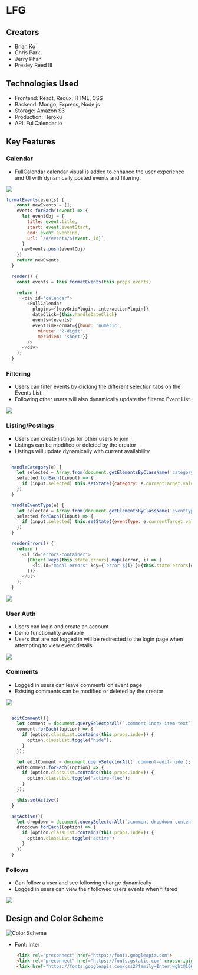 # **LFG**

## **Creators**
- Brian Ko
- Chris Park
- Jerry Phan
- Presley Reed III

## **Technologies Used**

- Frontend: React, Redux, HTML, CSS
- Backend: Mongo, Express, Node.js
- Storage: Amazon S3
- Production: Heroku
- API: FullCalendar.io

## **Key Features**

### **Calendar**

- FullCalendar calendar visual is added to enhance the user experience and UI with dynamically posted events and filtering.

![](./readme_images/calendar.gif)

```javascript
formatEvents(events) {
    const newEvents = [];
    events.forEach((event) => {
      let eventObj = {
        title: event.title,
        start: event.eventStart,
        end: event.eventEnd,
        url: `/#/events/${event._id}`,
      }
      newEvents.push(eventObj)
    })
    return newEvents
  }

  render() {
    const events = this.formatEvents(this.props.events)

    return (
      <div id="calendar">
        <FullCalendar
          plugins={[dayGridPlugin, interactionPlugin]}
          dateClick={this.handleDateClick}
          events={events}
          eventTimeFormat={{hour: 'numeric',
            minute: '2-digit',
            meridiem: 'short'}}
        />
      </div>
    );
  }

```

### **Filtering**

- Users can filter events by clicking the different selection tabs on the Events List.
- Following other users will also dynamically update the filtered Event List.

![](./readme_images/filtering.gif)

### **Listing/Postings**

- Users can create listings for other users to join
- Listings can be modified or deleted by the creator
- Listings will update dynamically with current availability 

```javascript

  handleCategory(e) {
    let selected = Array.from(document.getElementsByClassName('category-selector'))
    selected.forEach((input) => {
      if (input.selected) this.setState({category: e.currentTarget.value})
    })
  }

  handleEventType(e) {
    let selected = Array.from(document.getElementsByClassName('eventType-selector'))
    selected.forEach((input) => {
      if (input.selected) this.setState({eventType: e.currentTarget.value})
    })
  }

  renderErrors() {
    return (
      <ul id="errors-container">
        {Object.keys(this.state.errors).map((error, i) => (
          <li id="modal-errors" key={`error-${i}`}>{this.state.errors[error]}</li>
        ))}
      </ul>
    );
  }

```

![](./readme_images/posting.gif)

### **User Auth**

- Users can login and create an account
- Demo functionality available
- Users that are not logged in will be redirected to the login page when attempting to view event details 

![](./readme_images/userauth.gif)

### **Comments**

- Logged in users can leave comments on event page
- Existing comments can be modified or deleted by the creator

![](./readme_images/comments.gif)

```javascript

  editComment(){
    let comment = document.querySelectorAll(`.comment-index-item-text`);
    comment.forEach((option) => {
      if (option.classList.contains(this.props.index)) {
        option.classList.toggle("hide");
      }
    });

    let editComment = document.querySelectorAll(`.comment-edit-hide`);
    editComment.forEach((option) => {
      if (option.classList.contains(this.props.index)) {
        option.classList.toggle("active-flex");
      }
    });

    this.setActive()
  }

  setActive(){
    let dropdown = document.querySelectorAll(`.comment-dropdown-content`);
    dropdown.forEach((option) => {
      if (option.classList.contains(this.props.index)) {
        option.classList.toggle('active')
      }
    })
  }

```

### **Follows**

- Can follow a user and see following change dynamically
- Logged in users can view their followed users events when filtered

![](./readme_images/follow.gif)

## Design and Color Scheme
![Color Scheme](./readme_images/color_scheme.png)
- Font: Inter 
``` html 
	<link rel="preconnect" href="https://fonts.googleapis.com"> 
	<link rel="preconnect" href="https://fonts.gstatic.com" crossorigin> 
	<link href="https://fonts.googleapis.com/css2?family=Inter:wght@100;200;300;400;500;600;700;800;900&display=swap" rel="stylesheet">
```